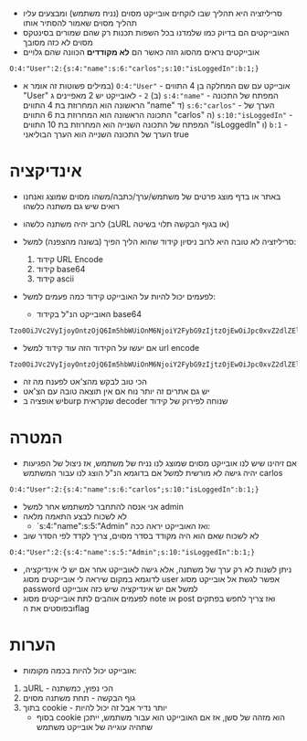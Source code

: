 * סריליזציה היא תהליך שבו לוקחים אובייקט מסוים (נניח משתמש) ומבצעים עליו תהליך מסוים שאמור להסתיר אותו
* האובייקטים הם בדיוק כמו שלמדנו בכל השפות תכנות רק שהם שמורים בסינטקס מסוים לא כזה מסובך
* אובייקטים נראים מהסוג הזה כאשר הם **לא מקודדים** הכוונה שהם גלויים
```
O:4:"User":2:{s:4:"name":s:6:"carlos";s:10:"isLoggedIn":b:1;}
```
* במילים פשוטות זה אומר
א) `O:4:"User"` - אובייקט עם שם המחלקה בן 4 התווים "User"
ב) `2` - לאובייקט יש 2 מאפיינים
ג) `s:4:"name"` - המפתח של התכונה הראשונה הוא המחרוזת בת 4 התווים "name"
ד) `s:6:"carlos"` - הערך של התכונה הראשונה הוא המחרוזת בת 6 התווים "carlos"
ה) `s:10:"isLoggedIn"` - המפתח של התכונה השנייה הוא המחרוזת בת 10 התווים "isLoggedIn"
ו) `b:1` - הערך של התכונה השנייה הוא הערך הבוליאני true
# אינדיקציה
* באתר או בדף מוצג פרטים של משתמש/ערך/כתבה/משהו מסוים שמוצג ואנחנו רואים שיש גם משתנה כלשהו
* לרוב יהיה משתנה כלשהו (בURL או בגוף הבקשה תלוי בשיטה)
* סריליזציה לא טובה היא לרוב ניסיון קידוד שהוא הליך הפיך (בשונה מהצפנה) למשל:
	1) קידוד URL Encode
	2) קידוד base64
	3) קידוד ascii

* לפעמים יכול להיות על האובייקט קידוד כמה פעמים למשל:
	* האובייקט הנ"ל בקידוד base64
```
Tzo0OiJVc2VyIjoyOntzOjQ6Im5hbWUiOnM6NjoiY2FybG9zIjtzOjEwOiJpc0xvZ2dlZEluIjpiOjE7fQo
```
* אם יעשו על הקידוד הזה עוד קידוד למשל url encode
```
Tzo0OiJVc2VyIjoyOntzOjQ6Im5hbWUiOnM6NjoiY2FybG9zIjtzOjEwOiJpc0xvZ2dlZEluIjpiOjE7fQo%3D
```
* הכי טוב לבקש מהצ'אט לפענח מה זה
* יש גם אתרים זה יותר נוח אם אין תוצאה טובה עם הצ'אט
* יש אופציה בburp שנקראית decoder שנוחה לפירוק של קידוד

# המטרה
* אם זיהינו שיש לנו אובייקט מסוים שמוצג לנו נניח של משתמש, אז ניצול של הפגיעות יהיה גישה לא מורשית למשל אם בדוגמא הנ"ל הוצג לנו עבור המשתמש carlos
```
O:4:"User":2:{s:4:"name":s:6:"carlos";s:10:"isLoggedIn":b:1;}
```
* אני אנסה להתחבר למשתמש אחר למשל admin
* לא לשכוח לבצע התאמה מלאה
	* `s:4:"name":s:5:"Admin"
ואז האובייקט יראה ככה:
* לא לשכוח שאם הוא היה מקודד בסדר מסוים, צריך לקדד לפי הסדר שוב
```
O:4:"User":2:{s:4:"name":s:5:"Admin";s:10:"isLoggedIn":b:1;}
```
* ניתן לשנות לא רק ערך של משתנה, אלא גישה לאובייקט אחר אם יש לי אינדיקציה, לדוגמא במקום שיראה לי אובייקטים מסוג user אפשר לגשת אל אובייקט מסוג password למשל אם יש אינדיקציה שיש כזה אובייקט
* לפעמים אוהבים לתת אובייקטים מסוג note או post ואז צריך לחפש בפתקים ובפוסטים את הflag

# הערות
* אובייקט יכול להיות בכמה מקומות:
1) בURL - הכי נפוץ, כמשתנה
2) גוף הבקשה - תחת משתנה מסוים
3) בתוך cookie - יותר נדיר אבל זה יכול להיות
	* בסוף cookie הוא מזהה של סשן, אז אם האובייקט הוא עבור משתמש, ייתכן שתהיה עוגייה של אובייקט משתמש